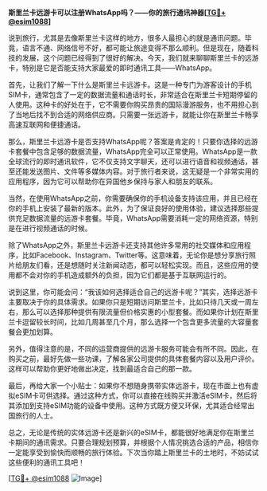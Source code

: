 **斯里兰卡远游卡可以注册WhatsApp吗？——你的旅行通讯神器[[TG💪+ @esim1088](https://t.me/s/esim1088)]**

说到旅行，尤其是去像斯里兰卡这样的地方，很多人最担心的就是通讯问题。毕竟，语言不通、网络信号不好，都可能让旅途变得不那么顺利。但是现在，随着科技的发展，这个问题已经得到了很好的解决。今天，我们就来聊聊斯里兰卡的远游卡，特别是它是否能支持大家最爱的即时通讯工具——WhatsApp。

首先，让我们了解一下什么是斯里兰卡远游卡。这是一种专门为游客设计的手机SIM卡，通常包含了一定的数据流量和通话时长，非常适合在斯里兰卡短期停留的人使用。这种卡的好处在于，它不需要你购买昂贵的国际漫游服务，也不用担心到了当地后找不到合适的网络供应商。只需要一张远游卡，就能让你在斯里兰卡畅享高速互联网和便捷通话。

那么，斯里兰卡远游卡是否支持WhatsApp呢？答案是肯定的！只要你选择的远游卡套餐中包含足够的数据流量，WhatsApp完全可以正常使用。WhatsApp是一款全球流行的即时通讯软件，它不仅支持文字聊天，还可以进行语音和视频通话，甚至还能发送图片、文件等多媒体内容。对于旅行者来说，这无疑是一个非常实用的应用程序，因为它可以帮助你在异国他乡保持与家人和朋友的联系。

当然，在使用WhatsApp之前，你需要确保你的手机设备支持该应用，并且已经在你的手机上安装了最新的版本。此外，为了保证良好的使用体验，建议选择那些提供充足数据流量的远游卡套餐。毕竟，WhatsApp需要消耗一定的网络资源，特别是在进行视频通话的时候。

除了WhatsApp之外，斯里兰卡远游卡还支持其他许多常用的社交媒体和应用程序，比如Facebook、Instagram、Twitter等。这意味着，无论你是想分享旅行照片给朋友们看，还是想随时关注新闻动态，都可以轻松实现。而且，这些应用的使用都不会对你的手机造成额外的负担，因为它们都是基于互联网运行的。

说到这里，你可能会问：“我该如何选择适合自己的远游卡呢？”其实，选择远游卡主要取决于你的具体需求。如果你只是短期访问斯里兰卡，比如只待几天或一周左右，那么可以选择那种提供有限流量但价格实惠的小型套餐。而如果你计划在斯里兰卡逗留较长时间，比如几周甚至几个月，那么选择一个包含更多流量的大容量套餐会更加划算。

另外，值得注意的是，不同的运营商提供的远游卡服务可能会有所不同。因此，在购买之前，最好先做一些功课，了解各家公司提供的具体套餐内容以及用户评价。这样可以帮助你更好地做出决定，找到最适合自己的那一款。

最后，再给大家一个小贴士：如果你不想随身携带实体远游卡，现在市面上也有虚拟eSIM卡可供选择。通过这种方式，你可以直接在线购买并激活eSIM卡，然后将其添加到支持eSIM功能的设备中使用。这种方式既方便又环保，尤其适合经常出国旅行的人士。

总之，无论是传统的实体远游卡还是新兴的eSIM卡，都能很好地满足你在斯里兰卡期间的通讯需求。只要合理规划预算，并根据个人情况挑选合适的产品，相信你一定能享受到愉快而顺畅的旅行体验。下次当你踏上斯里兰卡的土地时，不妨试试这些便利的通讯工具吧！

[[TG💪+ @esim1088](https://t.me/s/esim1088) ![Image](https://i.postimg.cc/4NQfJmqS/Snipaste-2025-05-13-00-14-12.png)]